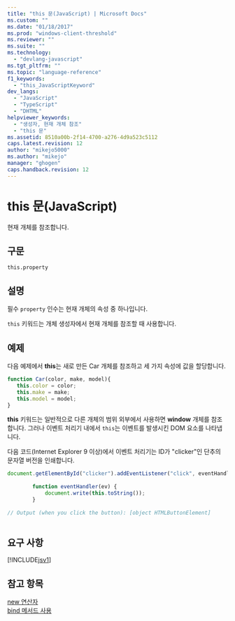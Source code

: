 ```yaml
---
title: "this 문(JavaScript) | Microsoft Docs"
ms.custom: ""
ms.date: "01/18/2017"
ms.prod: "windows-client-threshold"
ms.reviewer: ""
ms.suite: ""
ms.technology: 
  - "devlang-javascript"
ms.tgt_pltfrm: ""
ms.topic: "language-reference"
f1_keywords: 
  - "this_JavaScriptKeyword"
dev_langs: 
  - "JavaScript"
  - "TypeScript"
  - "DHTML"
helpviewer_keywords: 
  - "생성자, 현재 개체 참조"
  - "this 문"
ms.assetid: 8510a00b-2f14-4700-a276-4d9a523c5112
caps.latest.revision: 12
author: "mikejo5000"
ms.author: "mikejo"
manager: "ghogen"
caps.handback.revision: 12
---
```

# this 문(JavaScript)
현재 개체를 참조합니다.  
  
## 구문  
  
```  
this.property  
```  
  
## 설명  
 필수 `property` 인수는 현재 개체의 속성 중 하나입니다.  
  
 `this` 키워드는 개체 생성자에서 현재 개체를 참조할 때 사용합니다.  
  
## 예제  
 다음 예제에서 **this**는 새로 만든 Car 개체를 참조하고 세 가지 속성에 값을 할당합니다.  
  
```javascript  
function Car(color, make, model){  
   this.color = color;  
   this.make = make;  
   this.model = model;  
}  
```  
  
 **this** 키워드는 일반적으로 다른 개체의 범위 외부에서 사용하면 **window** 개체를 참조합니다.  그러나 이벤트 처리기 내에서 `this`는 이벤트를 발생시킨 DOM 요소를 나타냅니다.  
  
 다음 코드\(Internet Explorer 9 이상\)에서 이벤트 처리기는 ID가 "clicker"인 단추의 문자열 버전을 인쇄합니다.  
  
```javascript  
document.getElementById("clicker").addEventListener("click", eventHandler, false);  
  
        function eventHandler(ev) {  
            document.write(this.toString());  
        }  
  
// Output (when you click the button): [object HTMLButtonElement]  
  
```  
  
## 요구 사항  
 [!INCLUDE[jsv1](../../javascript/misc/includes/jsv1-md.md)]  
  
## 참고 항목  
 [new 연산자](../../javascript/reference/new-operator-decrementjavascript.md)   
 [bind 메서드 사용](../../javascript/advanced/using-the-bind-method-javascript.md)